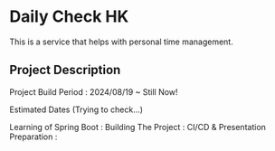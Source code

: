 # Daily Check HK

This is a service that helps with personal time management.

## Project Description

Project Build Period : 2024/08/19 ~ Still Now!

Estimated Dates (Trying to check...)

Learning of Spring Boot : 
Building The Project : 
CI/CD & Presentation Preparation : 